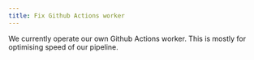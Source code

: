 ```yaml
---
title: Fix Github Actions worker
---
```


We currently operate our own Github Actions worker. This is mostly for optimising speed of our pipeline. 